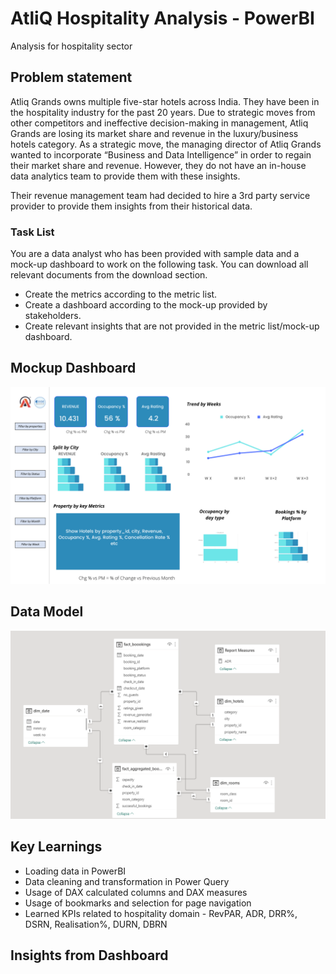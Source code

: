# AtliQ Hospitality Analysis - PowerBI
Analysis for hospitality sector


## Problem statement

Atliq Grands owns multiple five-star hotels across India. They have been in the hospitality industry for the past 20 years. Due to strategic moves from other competitors and ineffective decision-making in management, Atliq Grands are losing its market share and revenue in the luxury/business hotels category. As a strategic move, the managing director of Atliq Grands wanted to incorporate “Business and Data Intelligence” in order to regain their market share and revenue. However, they do not have an in-house data analytics team to provide them with these insights.

Their revenue management team had decided to hire a 3rd party service provider to provide them insights from their historical data.

### Task List

You are a data analyst who has been provided with sample data and a mock-up dashboard to work on the following task. You can download all relevant documents from the download section.

- Create the metrics according to the metric list. 
- Create a dashboard according to the mock-up provided by stakeholders. 
- Create relevant insights that are not provided in the metric list/mock-up dashboard.

## Mockup Dashboard
<p align="center">
    <img src="https://github.com/abharshahic/pbi_hotels_hospitality/blob/main/res/meta/mock%20up%20dashboard_atliq%20grands.png" width="600">
</p>

## Data Model
<p align="center">
    <img src="https://github.com/abharshahic/pbi_hotels_hospitality/blob/main/res/hospitality_data_model.png" width="600">
</p>

## Key Learnings
- Loading data in PowerBI
- Data cleaning and transformation in Power Query
- Usage of DAX calculated columns and DAX measures
- Usage of bookmarks and selection for page navigation
- Learned KPIs related to hospitality domain - RevPAR, ADR, DRR%, DSRN, Realisation%, DURN, DBRN

## Insights from Dashboard
